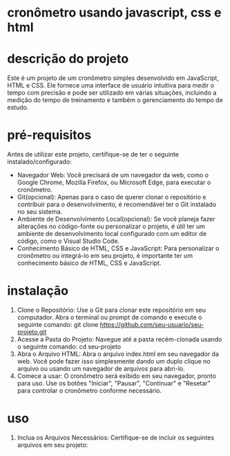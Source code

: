 # cronômetro usando javascript, css e html

# descrição do projeto
Este é um projeto de um cronômetro simples desenvolvido em JavaScript, HTML e CSS. Ele fornece uma interface de usuário intuitiva para medir o tempo com precisão e pode ser
utilizado em várias situações, incluindo a medição do tempo de treinamento e também o gerenciamento do tempo de estudo.
# pré-requisitos
Antes de utilizar este projeto, certifique-se de ter o seguinte instalado/configurado:
- Navegador Web: Você precisará de um navegador da web, como o Google Chrome, Mozilla Firefox, ou Microsoft Edge, para executar o cronômetro.
- Git(opcional): Apenas para o caso de querer clonar o repositório e contribuir para o desenvolvimento, é recomendável ter o Git instalado no seu
 sistema.
- Ambiente de Desenvolvimento Local(opcional): Se você planeja fazer alterações no código-fonte ou personalizar o projeto, é útil ter um ambiente de
  desenvolvimento local configurado com um editor de código, como o Visual Studio Code.
- Conhecimento Básico de HTML, CSS e JavaScript: Para personalizar o cronômetro ou integrá-lo em seu projeto, é importante ter um conhecimento
básico de HTML, CSS e JavaScript.
# instalação
1. Clone o Repositório: Use o Git para clonar este repositório em seu computador. Abra o terminal ou prompt de comando e execute o seguinte comando: git clone https://github.com/seu-usuario/seu-projeto.git
2. Acesse a Pasta do Projeto: Navegue até a pasta recém-clonada usando o seguinte comando: cd seu-projeto
3. Abra o Arquivo HTML: Abra o arquivo index.html em seu navegador da web. Você pode fazer isso simplesmente dando um duplo clique no arquivo ou usando um navegador de arquivos para abri-lo.
4. Comece a usar: O cronômetro será exibido em seu navegador, pronto para uso. Use os botôes "Iniciar", "Pausar", "Continuar" e "Resetar" para controlar o cronômetro conforme necessário.
# uso

1. Inclua os Arquivos Necessários: Certifique-se de incluir os seguintes arquivos em seu projeto:  
